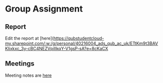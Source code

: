 # Group Assignment

## Report
Edit the report at [here](https://qubstudentcloud-my.sharepoint.com/:w:/g/personal/40216004_ads_qub_ac_uk/ETtKm9t3BAVKlixkxc_3y-cBC4NEZVpiIlkqY-V1gsP-sA?e=8cKaCX

## Meetings
Meeting notes are [here](meetings/)